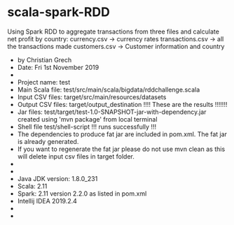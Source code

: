 # scala-spark-RDD
Using Spark RDD to aggregate transactions from three files and calculate net profit by country:
currency.csv -> currency rates 
transactions.csv -> all the transactions made
customers.csv -> Customer information and country

*	by Christian Grech 
*	Date: Fri 1st November 2019
*
*	Project name: test
*	Main Scala file: 	test/src/main/scala/bigdata/rddchallenge.scala
*	Input CSV files:	target/src/main/resources/datasets
*	Output CSV files: 	target/output_destination      !!!! These are the results !!!!!!!
*	Jar files:		test/target/test-1.0-SNAPSHOT-jar-with-dependency.jar	created using 'mvn package' from local terminal
*	Shell file		test/shell-script		!!! runs successfully !!!
*	The dependencies to produce fat jar are included in pom.xml. The fat jar is already generated. 
*	If you want to regenerate the fat jar please do not use mvn clean as this will delete input csv files in target folder.
*	
*
*	Java JDK version: 1.8.0_231
*	Scala: 2.11
*	Spark: 2.11 version 2.2.0 as listed in pom.xml
*	Intellij IDEA 2019.2.4
*
*
